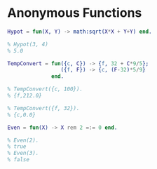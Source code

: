 # Anonymous Functions

```erl
Hypot = fun(X, Y) -> math:sqrt(X*X + Y+Y) end.

% Hypot(3, 4)
% 5.0
```

```erl
TempConvert = fun({c, C}) -> {f, 32 + C*9/5};
                 ({f, F}) -> {c, (F-32)*5/9}
              end.

% TempConvert({c, 100}).
% {f,212.0}

% TempConvert({f, 32}).
% {c,0.0}
```

```erl
Even = fun(X) -> X rem 2 =:= 0 end.

% Even(2).
% true
% Even(3).
% false
```
